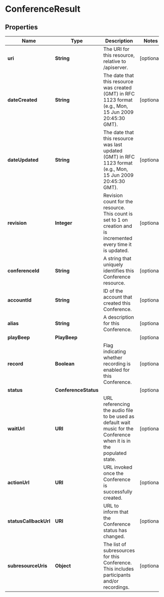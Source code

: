 

# ConferenceResult


## Properties

Name | Type | Description | Notes
------------ | ------------- | ------------- | -------------
**uri** | **String** | The URI for this resource, relative to /apiserver. |  [optional]
**dateCreated** | **String** | The date that this resource was created (GMT) in RFC 1123 format (e.g., Mon, 15 Jun 2009 20:45:30 GMT). |  [optional]
**dateUpdated** | **String** | The date that this resource was last updated (GMT) in RFC 1123 format (e.g., Mon, 15 Jun 2009 20:45:30 GMT). |  [optional]
**revision** | **Integer** | Revision count for the resource. This count is set to 1 on creation and is incremented every time it is updated. |  [optional]
**conferenceId** | **String** | A string that uniquely identifies this Conference resource. |  [optional]
**accountId** | **String** | ID of the account that created this Conference. |  [optional]
**alias** | **String** | A description for this Conference. |  [optional]
**playBeep** | **PlayBeep** |  |  [optional]
**record** | **Boolean** | Flag indicating whether recording is enabled for this Conference. |  [optional]
**status** | **ConferenceStatus** |  |  [optional]
**waitUrl** | **URI** | URL referencing the audio file to be used as default wait music for the Conference when it is in the populated state. |  [optional]
**actionUrl** | **URI** | URL invoked once the Conference is successfully created. |  [optional]
**statusCallbackUrl** | **URI** | URL to inform that the Conference status has changed. |  [optional]
**subresourceUris** | **Object** | The list of subresources for this Conference. This includes participants and/or recordings. |  [optional]



